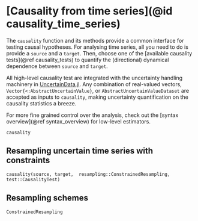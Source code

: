 
# [Causality from time series](@id causality_time_series)

The `causality` function and its methods provide a common interface for testing causal hypotheses.
For analysing time series, all you need to do is provide a `source` and a `target`. Then, choose 
one of the [available causality tests](@ref causality_tests) to quantify the (directional)
dynamical dependence between `source` and `target`.

All high-level causality test are integrated with the uncertainty handling machinery in 
[UncertainData.jl](https://github.com/kahaaga/UncertainData.jl). Any combination of real-valued vectors, `Vector{<:AbstractUncertainValue}`,
or `AbstractUncertainValueDataset` are accepted as inputs to `causality`, making uncertainty
quantification on the causality statistics a breeze.

For more fine grained control over the analysis, check out the [syntax overview](@ref syntax_overview) for low-level estimators.

```@docs
causality
```

## Resampling uncertain time series with constraints

```@docs
causality(source, target,  resampling::ConstrainedResampling, test::CausalityTest)
```

## Resampling schemes

```@docs
ConstrainedResampling
```
